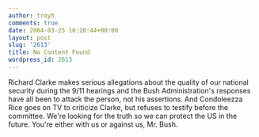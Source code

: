 ```yaml
---
author: troyh
comments: true
date: 2004-03-25 16:20:44+00:00
layout: post
slug: '2613'
title: No Content Found
wordpress_id: 2613
---
```


Richard Clarke makes serious allegations about the quality of our national security during the 9/11 hearings and the Bush Administration's responses have all been to attack the person, not his assertions. And Condoleezza Rice goes on TV to criticize Clarke, but refuses to testify before the committee. We're looking for the truth so we can protect the US in the future. You're either with us or against us, Mr. Bush.
